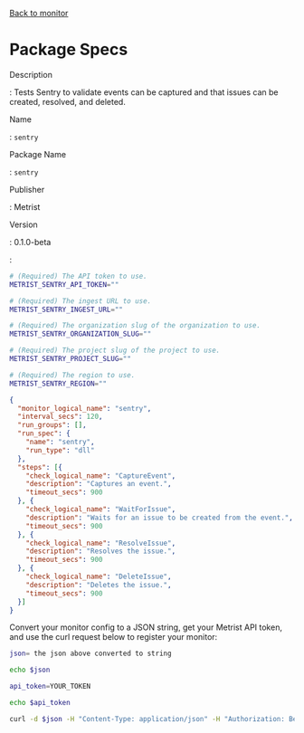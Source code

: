 [Back to monitor](sentry.md)

# Package Specs

Description

: Tests Sentry to validate events can be captured and that issues can be created, resolved, and deleted.

Name

: `sentry`

Package Name

: `sentry`

Publisher

: Metrist

Version

: 0.1.0-beta

: &nbsp;


<!--@include: /parts/_3.md-->


```sh
# (Required) The API token to use.
METRIST_SENTRY_API_TOKEN=""

# (Required) The ingest URL to use.
METRIST_SENTRY_INGEST_URL=""

# (Required) The organization slug of the organization to use.
METRIST_SENTRY_ORGANIZATION_SLUG=""

# (Required) The project slug of the project to use.
METRIST_SENTRY_PROJECT_SLUG=""

# (Required) The region to use.
METRIST_SENTRY_REGION=""
```

<!--@include: /parts/tips_env-vars.md -->


<!--@include: /parts/_4.md-->


```json
{
  "monitor_logical_name": "sentry",
  "interval_secs": 120,
  "run_groups": [],
  "run_spec": {
    "name": "sentry",
    "run_type": "dll"
  },
  "steps": [{
    "check_logical_name": "CaptureEvent",
    "description": "Captures an event.",
    "timeout_secs": 900
  }, {
    "check_logical_name": "WaitForIssue",
    "description": "Waits for an issue to be created from the event.",
    "timeout_secs": 900
  }, {
    "check_logical_name": "ResolveIssue",
    "description": "Resolves the issue.",
    "timeout_secs": 900
  }, {
    "check_logical_name": "DeleteIssue",
    "description": "Deletes the issue.",
    "timeout_secs": 900
  }]
}
```




Convert your monitor config to a JSON string, get your Metrist API token, and use the curl request below to register your monitor:

```sh
json= the json above converted to string

echo $json

api_token=YOUR_TOKEN

echo $api_token

curl -d $json -H "Content-Type: application/json" -H "Authorization: Bearer $api_token" 'https://app.metrist.io/api/v0/monitor-config'

```

<!--@include: /parts/tips_api.md-->


<!--@include: /parts/_5.md-->


<!--@include: /parts/result.md-->